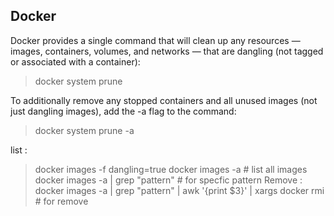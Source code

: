 ## Docker
Docker provides a single command that will clean up any resources —
images, containers, volumes, and networks — that are dangling (not tagged or associated with a container):

>docker system prune

To additionally remove any stopped containers and all unused images (not just dangling images), add the -a flag to the command:

>docker system prune -a

list :
> docker images -f dangling=true
> docker images -a # list all images
> docker images -a |  grep "pattern" # for specfic pattern
Remove :
> docker images -a | grep "pattern" | awk '{print $3}' | xargs docker rmi # for remove 

